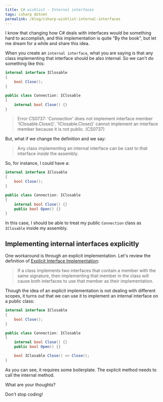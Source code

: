 ```yaml
---
title: C# wishlist - Internal interfaces
tags: csharp dotnet 
permalink: /blog/csharp-wishlist-internal-interfaces
---
```


I know that changing how C# deals with interfaces would be something hard to accomplish, and this implementation is quite "By the book",  but let me dream for a while and share this idea.

When you create an `internal interface`, what you are saying is that any class implementing that interface should be also internal. So we can't do something like this:

```cs
internal interface IClosable
{
    bool Close();
}

public class Connection: IClosable
{
    internal bool Close() {}
}
```

>Error CS0737: 'Connection' does not implement interface member 'IClosable.Close()'. 'IClosable.Close()' cannot implement an interface member because it is not public. (CS0737)

But, what if we change the definition and we say:

> Any class implementing an internal interface can be cast to that interface *inside* the assembly.

So, for instance, I could have a:

```cs
internal interface IClosable
{
    bool Close();
}

public class Connection: IClosable
{
    internal bool Close() {}
    public bool Open() {}
}
```

In this case, I should be able to treat my public `Connection` class as `IClosable` inside my assembly.

## Implementing internal interfaces explicitly

One workaround is through an explicit implementation. Let's review the definition of [Explicit Interface Implementation](https://docs.microsoft.com/en-us/dotnet/csharp/programming-guide/interfaces/explicit-interface-implementation):

>If a class implements two interfaces that contain a member with the same signature, then implementing that member in the class will cause both interfaces to use that member as their implementation.

Though the idea of an explicit implementation is not dealing with different scopes, it turns out that we can use it to implement an internal interface on a public class:

```cs
internal interface IClosable
{
    bool Close();
}

public class Connection: IClosable
{
    internal bool Close() {}    
    public bool Open() {}

    bool IClosable Close() => Close();
}
```

As you can see, it requires some boilerplate. The explicit method needs to call the internal method.

What are your thoughts?

Don't stop coding!
